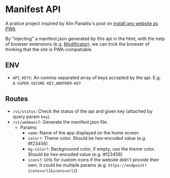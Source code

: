 # Manifest API

A pratice project inspired by Alin Panaitiu's post on [install any website as PWA](https://notes.alinpanaitiu.com/Install-any-website-as-PWA-on-iOS).

By "injecting" a manifest.json generated by this api in the html, with the help of browser extensions (e.g. [Modificator](https://apps.apple.com/ro/app/modificator-mods-for-websites/id1635358022)), we can trick the browser of thinking that the site is PWA-compatiable.

## ENV

- `API_KEYS`: An comma-separated array of keys accepted by the api. E.g. `A-SUPER-SECURE-KEY,ANOTHER-KEY`

## Routes

- `/v1/status`: Check the status of the api and given key (attached by query param `key`).
- `/v1/webmanif`: Generate the manifest.json file.
  - Params:
    - `name`: Name of the app displayed on the home screen
    - `color?`: Theme color. Should be hex-encoded value (e.g. #f23456)
    - `bg-color?`: Backgrouond color, if empty, use the theme color. Should be hex-encoded value (e.g. #f23456)
    - `icons?`: Urls for custom icons if the website didn't provide their own. It could be multiple params (e.g. `https://endpoint?icons=url1&icons=url2`)
